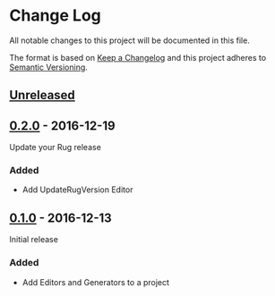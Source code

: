 # Change Log

All notable changes to this project will be documented in this file.

The format is based on [Keep a Changelog](http://keepachangelog.com/)
and this project adheres to [Semantic Versioning](http://semver.org/).

## [Unreleased]

[Unreleased]: https://github.com/atomist-rugs/rug-editors/compare/0.2.0...HEAD

## [0.2.0] - 2016-12-19

Update your Rug release

[0.2.0]: https://github.com/atomist-rugs/rug-editors/compare/0.1.0...0.2.0

### Added

-   Add UpdateRugVersion Editor

## [0.1.0] - 2016-12-13

Initial release

[0.1.0]: https://github.com/atomist-rugs/rug-editors/compare/47e893f...0.1.0

### Added

-   Add Editors and Generators to a project
